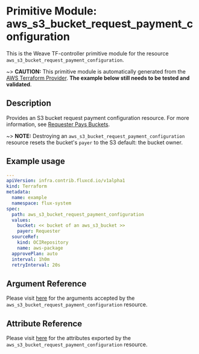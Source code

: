 
# Primitive Module: aws_s3_bucket_request_payment_configuration

This is the Weave TF-controller primitive module for the resource `aws_s3_bucket_request_payment_configuration`.

~> **CAUTION:** This primitive module is automatically generated from the [AWS Terraform Provider](https://registry.terraform.io/providers/hashicorp/aws/latest/docs/resources/s3_bucket_request_payment_configuration). **The example below still needs to be tested and validated**.

## Description

Provides an S3 bucket request payment configuration resource. For more information, see [Requester Pays Buckets](https://docs.aws.amazon.com/AmazonS3/latest/dev/RequesterPaysBuckets.html).

~> **NOTE:** Destroying an `aws_s3_bucket_request_payment_configuration` resource resets the bucket's `payer` to the S3 default: the bucket owner.

## Example usage

```yaml
---
apiVersion: infra.contrib.fluxcd.io/v1alpha1
kind: Terraform
metadata:
  name: example
  namespace: flux-system
spec:
  path: aws_s3_bucket_request_payment_configuration
  values:
    bucket: << bucket of an aws_s3_bucket >>
    payer: Requester
  sourceRef:
    kind: OCIRepository
    name: aws-package
  approvePlan: auto
  interval: 1h0m
  retryInterval: 20s
```

## Argument Reference

Please visit [here](https://registry.terraform.io/providers/hashicorp/aws/latest/docs/resources/s3_bucket_request_payment_configuration#argument-reference) for the arguments accepted by the `aws_s3_bucket_request_payment_configuration` resource.

## Attribute Reference

Please visit [here](https://registry.terraform.io/providers/hashicorp/aws/latest/docs/resources/s3_bucket_request_payment_configuration#attributes-reference) for the attributes exported by the `aws_s3_bucket_request_payment_configuration` resource.
